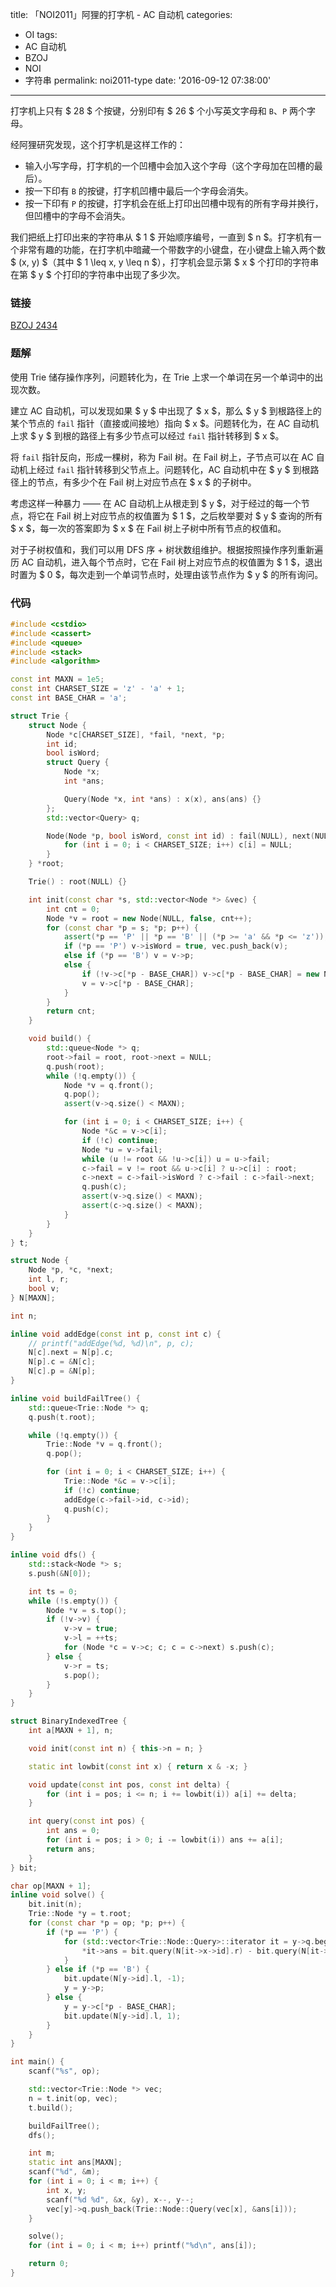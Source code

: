 title: 「NOI2011」阿狸的打字机 - AC 自动机
categories:
  - OI
tags:
  - AC 自动机
  - BZOJ
  - NOI
  - 字符串
permalink: noi2011-type
date: '2016-09-12 07:38:00'
---

打字机上只有 $ 28 $ 个按键，分别印有 $ 26 $ 个小写英文字母和 `B`、`P` 两个字母。

经阿狸研究发现，这个打字机是这样工作的：

* 输入小写字母，打字机的一个凹槽中会加入这个字母（这个字母加在凹槽的最后）。
* 按一下印有 `B` 的按键，打字机凹槽中最后一个字母会消失。
* 按一下印有 `P` 的按键，打字机会在纸上打印出凹槽中现有的所有字母并换行，但凹槽中的字母不会消失。

我们把纸上打印出来的字符串从 $ 1 $ 开始顺序编号，一直到 $ n $。打字机有一个非常有趣的功能，在打字机中暗藏一个带数字的小键盘，在小键盘上输入两个数 $ (x, y) $（其中 $ 1 \leq x, y \leq n $），打字机会显示第 $ x $ 个打印的字符串在第 $ y $ 个打印的字符串中出现了多少次。

<!-- more -->

### 链接

[BZOJ 2434](http://www.lydsy.com/JudgeOnline/problem.php?id=2434)

### 题解

使用 Trie 储存操作序列，问题转化为，在 Trie 上求一个单词在另一个单词中的出现次数。

建立 AC 自动机，可以发现如果 $ y $ 中出现了 $ x $，那么 $ y $ 到根路径上的某个节点的 `fail` 指针（直接或间接地）指向 $ x $。问题转化为，在 AC 自动机上求 $ y $ 到根的路径上有多少节点可以经过 `fail` 指针转移到 $ x $。

将 `fail` 指针反向，形成一棵树，称为 Fail 树。在 Fail 树上，子节点可以在 AC 自动机上经过 `fail` 指针转移到父节点上。问题转化，AC 自动机中在 $ y $ 到根路径上的节点，有多少个在 Fail 树上对应节点在 $ x $ 的子树中。

考虑这样一种暴力 —— 在 AC 自动机上从根走到 $ y $，对于经过的每一个节点，将它在 Fail 树上对应节点的权值置为 $ 1 $，之后枚举要对 $ y $ 查询的所有 $ x $，每一次的答案即为 $ x $ 在 Fail 树上子树中所有节点的权值和。

对于子树权值和，我们可以用 DFS 序 + 树状数组维护。根据按照操作序列重新遍历 AC 自动机，进入每个节点时，它在 Fail 树上对应节点的权值置为 $ 1 $，退出时置为 $ 0 $，每次走到一个单词节点时，处理由该节点作为 $ y $ 的所有询问。

### 代码

```cpp
#include <cstdio>
#include <cassert>
#include <queue>
#include <stack>
#include <algorithm>

const int MAXN = 1e5;
const int CHARSET_SIZE = 'z' - 'a' + 1;
const int BASE_CHAR = 'a';

struct Trie {
    struct Node {
        Node *c[CHARSET_SIZE], *fail, *next, *p;
        int id;
        bool isWord;
        struct Query {
            Node *x;
            int *ans;

            Query(Node *x, int *ans) : x(x), ans(ans) {}
        };
        std::vector<Query> q;

        Node(Node *p, bool isWord, const int id) : fail(NULL), next(NULL), p(p), id(id), isWord(isWord) {
            for (int i = 0; i < CHARSET_SIZE; i++) c[i] = NULL;
        }
    } *root;

    Trie() : root(NULL) {}

    int init(const char *s, std::vector<Node *> &vec) {
        int cnt = 0;
        Node *v = root = new Node(NULL, false, cnt++);
        for (const char *p = s; *p; p++) {
            assert(*p == 'P' || *p == 'B' || (*p >= 'a' && *p <= 'z'));
            if (*p == 'P') v->isWord = true, vec.push_back(v);
            else if (*p == 'B') v = v->p;
            else {
                if (!v->c[*p - BASE_CHAR]) v->c[*p - BASE_CHAR] = new Node(v, false, cnt++);
                v = v->c[*p - BASE_CHAR];
            }
        }
        return cnt;
    }

    void build() {
        std::queue<Node *> q;
        root->fail = root, root->next = NULL;
        q.push(root);
        while (!q.empty()) {
            Node *v = q.front();
            q.pop();
            assert(v->q.size() < MAXN);

            for (int i = 0; i < CHARSET_SIZE; i++) {
                Node *&c = v->c[i];
                if (!c) continue;
                Node *u = v->fail;
                while (u != root && !u->c[i]) u = u->fail;
                c->fail = v != root && u->c[i] ? u->c[i] : root;
                c->next = c->fail->isWord ? c->fail : c->fail->next;
                q.push(c);
                assert(v->q.size() < MAXN);
                assert(c->q.size() < MAXN);
            }
        }
    }
} t;

struct Node {
    Node *p, *c, *next;
    int l, r;
    bool v;
} N[MAXN];

int n;

inline void addEdge(const int p, const int c) {
    // printf("addEdge(%d, %d)\n", p, c);
    N[c].next = N[p].c;
    N[p].c = &N[c];
    N[c].p = &N[p];
}

inline void buildFailTree() {
    std::queue<Trie::Node *> q;
    q.push(t.root);

    while (!q.empty()) {
        Trie::Node *v = q.front();
        q.pop();

        for (int i = 0; i < CHARSET_SIZE; i++) {
            Trie::Node *&c = v->c[i];
            if (!c) continue;
            addEdge(c->fail->id, c->id);
            q.push(c);
        }
    }
}

inline void dfs() {
    std::stack<Node *> s;
    s.push(&N[0]);

    int ts = 0;
    while (!s.empty()) {
        Node *v = s.top();
        if (!v->v) {
            v->v = true;
            v->l = ++ts;
            for (Node *c = v->c; c; c = c->next) s.push(c);
        } else {
            v->r = ts;
            s.pop();
        }
    }
}

struct BinaryIndexedTree {
    int a[MAXN + 1], n;

    void init(const int n) { this->n = n; }

    static int lowbit(const int x) { return x & -x; }

    void update(const int pos, const int delta) {
        for (int i = pos; i <= n; i += lowbit(i)) a[i] += delta;
    }

    int query(const int pos) {
        int ans = 0;
        for (int i = pos; i > 0; i -= lowbit(i)) ans += a[i];
        return ans;
    }
} bit;

char op[MAXN + 1];
inline void solve() {
    bit.init(n);
    Trie::Node *y = t.root;
    for (const char *p = op; *p; p++) {
        if (*p == 'P') {
            for (std::vector<Trie::Node::Query>::iterator it = y->q.begin(); it != y->q.end(); it++) {
                *it->ans = bit.query(N[it->x->id].r) - bit.query(N[it->x->id].l - 1);
            }
        } else if (*p == 'B') {
            bit.update(N[y->id].l, -1);
            y = y->p;
        } else {
            y = y->c[*p - BASE_CHAR];
            bit.update(N[y->id].l, 1);
        }
    }
}

int main() {
    scanf("%s", op);

    std::vector<Trie::Node *> vec;
    n = t.init(op, vec);
    t.build();

    buildFailTree();
    dfs();

    int m;
    static int ans[MAXN];
    scanf("%d", &m);
    for (int i = 0; i < m; i++) {
        int x, y;
        scanf("%d %d", &x, &y), x--, y--;
        vec[y]->q.push_back(Trie::Node::Query(vec[x], &ans[i]));
    }

    solve();
    for (int i = 0; i < m; i++) printf("%d\n", ans[i]);

    return 0;
}
```